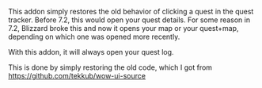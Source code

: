 This addon simply restores the old behavior of clicking a quest in the quest tracker. Before 7.2, this would open your quest details. For some reason in 7.2, Blizzard broke this and now it opens your map or your quest+map, depending on which one was opened more recently. 

With this addon, it will always open your quest log.

This is done by simply restoring the old code, which I got from https://github.com/tekkub/wow-ui-source